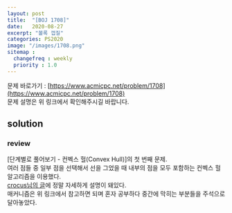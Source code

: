 ```yaml
---
layout: post
title:  "[BOJ 1708]"
date:   2020-08-27
excerpt: "볼록 껍질"
categories: PS2020
image: "/images/1708.png"
sitemap :
  changefreq : weekly
  priority : 1.0
---
```


문제 바로가기 : [https://www.acmicpc.net/problem/1708](https://www.acmicpc.net/problem/1708)<br>
문제 설명은 위 링크에서 확인해주시길 바랍니다.
<br>
## solution
<script src="https://gist.github.com/yooniversal/f9fdd32fd5e866a210c44f5ff23ddc37.js"></script>

### review
[단계별로 풀어보기 - 컨벡스 헐(Convex Hull)]의 첫 번째 문제.<br>
여러 점들 중 일부 점을 선택해서 선을 그었을 때 내부의 점을 모두 포함하는 컨벡스 헐 알고리즘을 이용했다.<br>
[crocus님의 글](https://www.crocus.co.kr/1288)에 정말 자세하게 설명이 돼있다.<br>
매커니즘은 위 링크에서 참고하면 되며 혼자 공부하다 중간에 막히는 부분들을 주석으로 달아놓았다.

<script src="https://utteranc.es/client.js"
        repo="yooniversal/blog-comments"
        issue-term="pathname"
        theme="github-light"
        crossorigin="anonymous"
        async>
</script>
